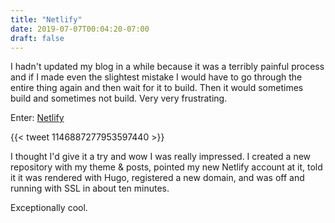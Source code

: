```yaml
---
title: "Netlify"
date: 2019-07-07T00:04:20-07:00
draft: false
---
```


I hadn't updated my blog in a while because it was a terribly painful process
and if I made even the slightest mistake I would have to go through the entire
thing again and then wait for it to build. Then it would sometimes build and
sometimes not build. Very very frustrating.

Enter: [Netlify](https://www.netlify.com/)

{{< tweet 1146887277953597440 >}}

I thought I'd give it a try and wow I was really impressed. I created a new
repository with my theme & posts, pointed my new Netlify account at it, told
it it was rendered with Hugo, registered a new domain, and was off and running
with SSL in about ten minutes.

Exceptionally cool.
